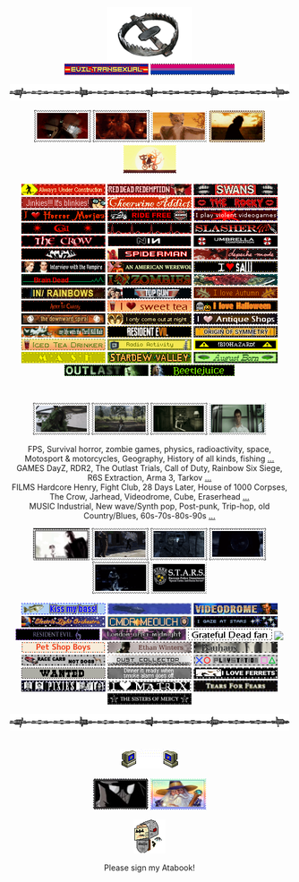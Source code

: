 <p align="center" > <a href="https://nightvisiongoggles.neocities.org/" title="MY NEOCITIES" target="_blank"/> <img src="line2.png" height="97.5px" width="152px"> </a> <br> <img src="eviltrans.gif"> <img src="bi.gif">
<p align="center"> <img src="barbwire.png"> <br> 
<p align="center"> <img src="nh-exec.gif"> <img src="jimmy.gif"> <img src="fantasticmrfox.gif"> <img src="bubba.gif"> <img src="maeandgregg.gif"> </p> 
<p align="center"> <img src="alwaysunderconstr.gif"> <img src="RDR.gif"> <img src="swans.gifv" height="20" width="150"> <img src="jinkies.gif"> <img src="cheerwine.gif"> <img src="rockyhorror.gif"> <img src="horror-movies.gif"> <img src="ride-free.gif"> <img src="violent-videogames.gif"> <img src="coil.gifv" height="20" width="150"> <img src="pulse.gif"> <img src="slasher.gif"> <img src="thecrow.gif"> <img src="NIN.gifv" height="20" width="150"> <img src="umbrellacorp.gif" height="20" width="150"> <img src="kmfdm.gif"> <img src="spiderman.gif"> <img src="depeche.gif" height="20" width="150"> <img src="iwtv.gif"> <img src="americanwerewolfinlondon.gif"> <img src="saw.gif"> <img src="braindead.gif"> <img src="zombies.gif"> <img src="salmon.gif"> <img src="radiohead.gif"> <img src="top-gun.gif"> <img src="autumn.gif"> <img src="aliceinchains.gif" height="20" width="150"> <img src="sweettea.gif"> <img src="lovehalloween.gif"> <img src="TDS.gifv" height="20" width="150"> <img src="night.gif"> <img src="antiqueshops.gif"> <img src="tkk.gif" height="20" width="150"> <img src="RE7.gif" height="20" width="150"> <img src="originofsymmetry.gif"> <img src="iced-tea.gif"> <img src="radioactivity.gif"> <img src="biohazard.gif"> <img src="mash.gif"> <img src="sdv.gif"> <img src="august.gif"> <img src="whistleblower.gif">  <img src="beetlejuice.gif"> </p> <br>
<p align="center"> <img src="ghilliejimmy.gif"> <img src="crash.gif"> <img src="nh-looking.gif"> <img src="narrator.gifv" width="101px" height="57px"> </p>
<p align="center"> FPS, Survival horror, zombie games, physics, radioactivity, space, Motosport & motorcycles, Geography, History of all kinds, fishing <a href="https://spacehey.com/praisethelard" title="SPACEHEY">...</a> <br> GAMES DayZ, RDR2, The Outlast Trials, Call of Duty, Rainbow Six Siege, R6S Extraction, Arma 3, Tarkov <a href="https://steamcommunity.com/id/praisethegoodlard/" title="STEAM">...</a> <br> FILMS Hardcore Henry, Fight Club, 28 Days Later, House of 1000 Corpses, The Crow, Jarhead, Videodrome, Cube, Eraserhead <a href="https://letterboxd.com/pigfaced/" title="LETTERBOXD">...</a> <br> MUSIC Industrial, New wave/Synth pop, Post-punk, Trip-hop, old Country/Blues, 60s-70s-80s-90s <a href="https://www.last.fm/user/hydrograd" title="LAST.FM">...</a> <br>
<p align="center"> <img src="wesker2.gif" height="57px" width="101px"> <img src="cloaker.gif"> <img src="price1.gif"> <img src="glazstamp.gif"> <img src="keeganstealth.gif"> <img src="starsstamp.gifv"> </p>
<p align="center"> <img src="kissmybass.gif"> <img src="squid.gif" height="20" width="150"> <img src="videodrome.gif"> <img src="ELO.gifv"> <img src="cmdrmeouch.gif" height="20" width="150"> <img src="stargaze.gif"> <img src="RE6.gif" height="20" width="150"> <img src="lam.gif" height="20" width="150"> <img src="deadfan.gifv"> <img src="born-to-die.gif"> <img src="petshopboys.gifv"> <img src="ethan.gifv"> <img src="bauhaus.gif" height="20" width="150"> <img src="cars-not-dogs.gif"> <img src="dustcollector.gif"> <img src="ps.gif"> <img src="wanted.gif"> <img src="smokealarm.gif"> <img src="ferrets.gif"> <img src="pixies.gif"> <img src="matrix.gif"> <img src="tearsforfears.gifv" height="20" width="150"> <img src="sistersofmercy.gifv" height="20" width="150"> </p>
<p align="center"> <img src="barbwire.png"> <br> 
<br> <p align="center"> <a href="" title="MY FRIENDS"/> <img src="computeremail.gif"> </a>
<p align="center"> <a href="https://github.com/neurozoned" title="CODY"><img src="noir.png" height="56" width="99"></a> <a href="https://github.com/dethglok2000" title="TOKI"/> <img src="fuckingevilwizard.png" height="56" width="99"> </a>
<br> <p align="center"> <a href="https://jimmy.atabook.org/" title="GUESTBOOK"><img src="guestbook.gif"></a> 
<p align="center"> Please sign my Atabook! </p>
